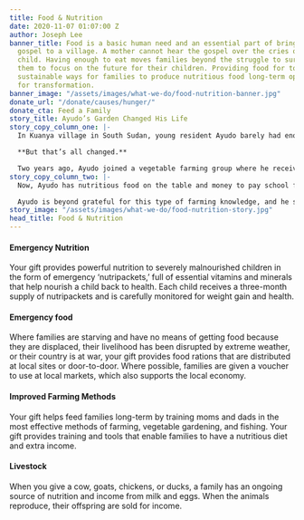 ```yaml
---
title: Food & Nutrition
date: 2020-11-07 01:07:00 Z
author: Joseph Lee
banner_title: Food is a basic human need and an essential part of bringing the whole
  gospel to a village. A mother cannot hear the gospel over the cries of her hungry
  child. Having enough to eat moves families beyond the struggle to survive and allows
  them to focus on the future for their children. Providing food for today and offering
  sustainable ways for families to produce nutritious food long-term opens the way
  for transformation.
banner_image: "/assets/images/what-we-do/food-nutrition-banner.jpg"
donate_url: "/donate/causes/hunger/"
donate_cta: Feed a Family
story_title: Ayudo’s Garden Changed His Life
story_copy_column_one: |-
  In Kuanya village in South Sudan, young resident Ayudo barely had enough food to feed himself, and he didn’t have a consistent way to make an income.

  **But that’s all changed.**

  Two years ago, Ayudo joined a vegetable farming group where he received seeds to help re-start his floundering garden. Between getting seeds, learning to how best plant them (lines instead of scattering) and how to care for the soil, he now has his own garden that grows enough vegetables to eat and sell at the market.
story_copy_column_two: |-
  Now, Ayudo has nutritious food on the table and money to pay school fees for his brothers. He even bought a few new outfits for himself, his first new clothes in years.

  Ayudo is beyond grateful for this type of farming knowledge, and he sends his thanks: _“I want to thank you for empowering me and showing me the way!”_
story_image: "/assets/images/what-we-do/food-nutrition-story.jpg"
head_title: Food & Nutrition
---
```


#### Emergency Nutrition
Your gift provides powerful nutrition to severely malnourished children in the form of emergency ‘nutripackets,’ full of essential vitamins and minerals that help nourish a child back to health. Each child receives a three-month supply of nutripackets and is carefully monitored for weight gain and health.

#### Emergency food
Where families are starving and have no means of getting food because they are displaced, their livelihood has been disrupted by extreme weather, or their country is at war, your gift provides food rations that are distributed at local sites or door-to-door. Where possible, families are given a voucher to use at local markets, which also supports the local economy.

#### Improved Farming Methods
Your gift helps feed families long-term by training moms and dads in the most effective methods of farming, vegetable gardening, and fishing. Your gift provides training and tools that enable families to have a nutritious diet and extra income.

#### Livestock
When you give a cow, goats, chickens, or ducks, a family has an ongoing source of nutrition and income from milk and eggs. When the animals reproduce, their offspring are sold for income.

